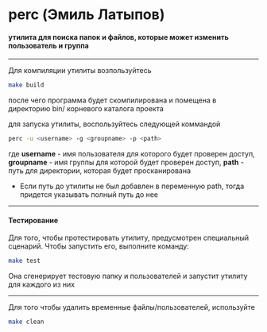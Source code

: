 # perc (Эмиль Латыпов)
<h4>утилита для поиска папок и файлов, которые может изменить пользователь и группа</h4>
<hr>
Для компиляции утилиты возпользуйтесь

```bash
make build
```
 после чего программа будет скомпилирована и помещена в
 директорию bin/ корневого каталога проекта
 
для запуска утилиты, воспользуйтесь следующей коммандой
```bash
perc -u <username> -g <groupname> -p <path>
```
где <b>username</b> - имя пользователя для которого будет проверен доступ,
<b>groupname</b> - имя группы для которой будет проверен доступ,
<b>path</b> - путь для директории, которая будет просканирована
<br>
* Если путь до утилиты не был добавлен в переменную path,
тогда придется указывать полный путь до нее
<hr>
<h4>Тестирование</h4>
Для того, чтобы протестировать утилиту, предусмотрен
специальный сценарий. Чтобы запустить его, выполните команду:<br>

```bash
make test
```
Она сгенерирует тестовую папку и пользователей 
и запустит утилиту для каждого из них
<hr>
Для того чтобы удалить временные файлы/пользователей, используйте

```bash
make clean
```